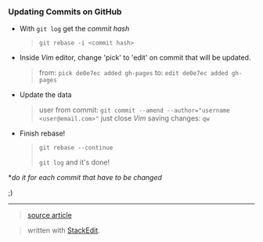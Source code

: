 ### Updating Commits on GitHub

- With `git log` get the <em>commit hash</em>

  > `git rebase -i <commit hash>`

- Inside <em>Vim</em> editor, change 'pick' to 'edit' on commit that will be updated.

  > from: `pick de0e7ec added gh-pages`
  > to: `edit de0e7ec added gh-pages`

- Update the data

  > user from commit:
  > `git commit --amend --author="username <user@email.com>"`
  > just close <em>Vim</em> saving changes: `qw`

- Finish rebase!
  > `git rebase --continue`
  >
  > `git log` and it's done!

\*<em>do it for each commit that have to be changed</em>

;)

---

> [source article](https://confluence.atlassian.com/bitbucketserverkb/how-do-you-make-changes-on-a-specific-commit-779171729.html)

> written with [StackEdit](https://stackedit.io/).
